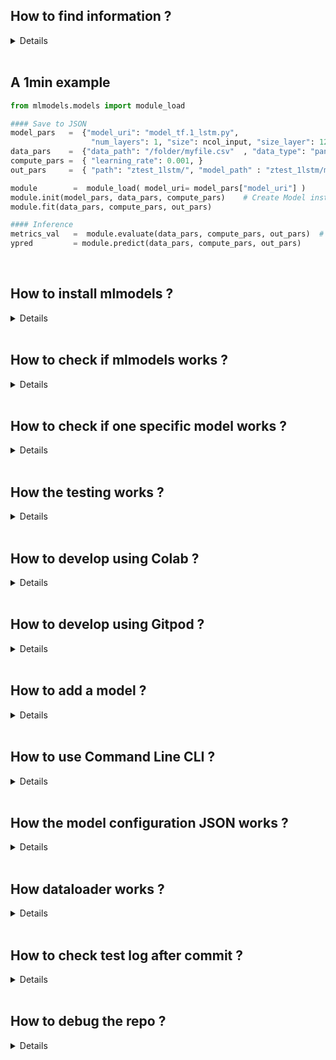 
## How to find information ?
<details>
A lit of Github Issues :
   https://github.com/arita37/mlmodels/issues?q=is%3Aopen+is%3Aissue+label%3Adev-documentation

</details>
<br/>



## A 1min example
```python
from mlmodels.models import module_load

#### Save to JSON
model_pars   =  {"model_uri": "model_tf.1_lstm.py",
                  "num_layers": 1, "size": ncol_input, "size_layer": 128, "output_size": ncol_output, "timestep": 4,   }
data_pars    =  {"data_path": "/folder/myfile.csv"  , "data_type": "pandas" }
compute_pars =  { "learning_rate": 0.001, }
out_pars     =  { "path": "ztest_1lstm/", "model_path" : "ztest_1lstm/model/"}

module        =  module_load( model_uri= model_pars["model_uri"] )                    # Load file definition
module.init(model_pars, data_pars, compute_pars)    # Create Model instance
module.fit(data_pars, compute_pars, out_pars)

#### Inference
metrics_val   =  module.evaluate(data_pars, compute_pars, out_pars)  # Inference
ypred         = module.predict(data_pars, compute_pars, out_pars)       # Predict pipeline
```
<br/>

## How to install mlmodels ?
<details>

There are two types of installations for ```mlmodels```.
The 1st one is using gitpod , other with script

### Install with gitpod
   [ Gitpod install ](https://github.com/arita37/mlmodels/issues/101)

   Benefit of gitpod is you only need to install once and it is available everywhere.
   

### Install with script on Colab
One can also use the [run_install.sh](https://github.com/arita37/mlmodels/blob/dev/install/run_install.sh) and other similar files
for an automatic installation.

</details>
<br/>



## How to check if mlmodels works ?
<details>

Status logs are available here :
   [Test logs](https://github.com/arita37/mlmodels_store/tree/master/log_import)

There are automatic runs to check if current repo is working or not.
You can check the us here :
    [Testing details](https://github.com/arita37/mlmodels/blob/dev/README_testing.md)

 Code source of test :  [Test source](https://github.com/arita37/mlmodels/blob/dev/mlmodels/ztest.py)   

 
After install, Basic testing can be done with command line tool ```ml_test```.
ml_test refers to mlmodels/ztest.py

### test_fast_linux : Basic Import check
```ml_test --do test_fast_linux```

1. [Github Actions](https://github.com/arita37/mlmodels/blob/dev/.github/workflows/test_fast_linux.yml)
2. [RAW LOGS](https://github.com/arita37/mlmodels_store/tree/master/log_import)
3. [CLEAN LOGS](https://github.com/arita37/mlmodels_store/tree/master/error_list/) 

### test_cli : Command Line Testing
```ml_test --do test_cli```

1. [Github Actions](https://github.com/arita37/mlmodels/blob/dev/.github/workflows/test_cli.yml)
2. [RAW LOGS](https://github.com/arita37/mlmodels_store/tree/master/log_test_cli)
3. [CLEAN LOGS](https://github.com/arita37/mlmodels_store/tree/master/error_list/)

### test_dataloader : Test if dataloader works
```ml_test --do test_dataloader```

1. [Github Actions](https://github.com/arita37/mlmodels/blob/dev/.github/workflows/test_dataloader.yml)
2. [RAW LOGS](https://github.com/arita37/mlmodels_store/tree/master/log_dataloader)
3. [CLEAN LOGS](https://github.com/arita37/mlmodels_store/tree/master/error_list/)

### test_jupyter : Test if jupyter notebooks works
```ml_test --do test_jupyter```

1. [Github Actions](https://github.com/arita37/mlmodels/blob/dev/.github/workflows/test_jupyter.yml)
2. [RAW LOGS](https://github.com/arita37/mlmodels_store/tree/master/log_jupyter)
3. [CLEAN LOGS](https://github.com/arita37/mlmodels_store/tree/master/error_list/)

### test_benchmark : benchmark
```ml_test --do test_benchmark```

1. [Github Actions](https://github.com/arita37/mlmodels/blob/dev/.github/workflows/test_benchmark.yml)
2. [RAW LOGS](https://github.com/arita37/mlmodels_store/tree/master/log_benchmark)
3. [CLEAN LOGS](https://github.com/arita37/mlmodels_store/tree/master/error_list/)

### test_pull_request : PR 
```ml_test --do test_jupyter```

1. [Github Actions](https://github.com/arita37/mlmodels/blob/dev/.github/workflows/test_pull_request.yml)
2. [RAW LOGS](https://github.com/arita37/mlmodels_store/tree/master/log_pullrequest)
3. [CLEAN LOGS](https://github.com/arita37/mlmodels_store/tree/master/error_list/)


You can then run basic codes and models to verify correct installation and
work environment. See debugging part.


</details>
<br/>



## How to check if one specific model works ?
<details>

### Run Model
Run/Test newly added model  on 
[Gitpod](https://gitpod.io/) or [Colab](https://colab.research.google.com/).


Example of Gitpod use:
```bash
source activate py36
cd mlmodels
python model_tf/1_lstm.py  
```

### Automatic test runs
There are automatic test runs to check
    [Testing details](https://github.com/arita37/mlmodels/blob/dev/README_testing.md)

</details>
<br/>



## How the testing works ?
<details>
  Testing follows those steps :

  1) Github Actions --> Triggers some test runs in mlmodels/ztest.py 
      [Github Actions](https://github.com/arita37/mlmodels/blob/dev/.github/workflows)

  2) --> Trigger some CLI or code using mlmodels 
  3) --> Test logs is submitted to [mlmodels_store repo](https://github.com/arita37/mlmodels_store/blob/master/log_import/log_import.py)
  4) --> Logs are visible for manual check.
  
  
  
Automatic testing is enabled and results are described here :

   https://github.com/arita37/mlmodels/blob/adata2/README_testing.md


Code for testing all the repo is located here:
   https://github.com/arita37/mlmodels/blob/dev/mlmodels/ztest.py


</details>
<br/>




## How to develop using Colab ?
<details>

https://github.com/arita37/mlmodels/issues/262

</details>
<br/>



## How to develop using Gitpod ?
<details>

https://github.com/arita37/mlmodels/issues/101

</details>
<br/>



## How to add  a model ?
<details>

https://github.com/arita37/mlmodels/blob/adata2/README_addmodel.md

To add new model fork the repo. Inside the mlmodels directory we have multiple
subdirectories named like model_keras, model_sklearn and so on the idea is to use
**model_** before the type of framework you want to use. 

Now once you have decided the 
frame work create appripriately named model file and config file as described in the read me 
doc [README_addmodel.md](docs\README_docs\README_addmodel.md). The same model structure 
and config allows us to do the testing of all the models easily.

</details>
<br/>



## How to use Command Line CLI ?
<details>

https://github.com/arita37/mlmodels/blob/adata2/README_usage_CLI.md

</details>
<br/>



## How the model configuration JSON works ?
<details>

Detailed description of the JSON format is described here :
https://github.com/arita37/mlmodels/blob/dev/docs/DEV_docs/json.md


Sample of model written in JSON is located here : 
https://github.com/arita37/mlmodels/tree/dev/mlmodels/dataset/json


A model computation is describred in 4 parts:

```
myjson.json
{

model_pars
compute_pars
data_pars
out_pars

#### Optional
hypermodel_pars
}
```

**Examples**
```json
    {
        "test": {

              "hypermodel_pars":   {
             "learning_rate": {"type": "log_uniform", "init": 0.01,  "range" : [0.001, 0.1] },
             "num_layers":    {"type": "int", "init": 2,  "range" :[2, 4] },
             "size":    {"type": "int", "init": 6,  "range" :[6, 6] },
             "output_size":    {"type": "int", "init": 6,  "range" : [6, 6] },

             "size_layer":    {"type" : "categorical", "value": [128, 256 ] },
             "timestep":      {"type" : "categorical", "value": [5] },
             "epoch":         {"type" : "categorical", "value": [2] }
           },

            "model_pars": {
                "learning_rate": 0.001,     
                "num_layers": 1,
                "size": 6,
                "size_layer": 128,
                "output_size": 6,
                "timestep": 4,
                "epoch": 2
            },

            "data_pars" :{
              "path"            : 
              "location_type"   :  "local/absolute/web",
              "data_type"   :   "text" / "recommender"  / "timeseries" /"image",
              "data_loader" :  "pandas",
              "data_preprocessor" : "mlmodels.model_keras.prepocess:process",
              "size" : [0,1,2],
              "output_size": [0, 6]              
            },


            "compute_pars": {
                "distributed": "mpi",
                "epoch": 10
            },
            "out_pars": {
                "out_path": "dataset/",
                "data_type": "pandas",
                "size": [0, 0, 6],
                "output_size": [0, 6]
            }
        },
    
        "prod": {
            "model_pars": {},
            "data_pars": {}
        }
    }
```

</details>
<br/>



## How dataloader works ?
<details>

[dataloader.md](https://github.com/arita37/mlmodels/blob/dev/docs/DEV_docs/dataloader.md)

</details>
<br/>






## How to check test log after commit ?
<details>

Once the model is added we can do testing on it with commands like this, where model_framework is a placeholder for your selected framework and model_file.json is the config file for your model.

```
ml_models --do fit     --config_file model_framework/model_file.json --config_mode "test" 
```
Here the fit method is tested, you can check the predict fucntionality of the model like this.
```
ml_models --do predict --config_file model_tf/1_lstm.json --config_mode "test"
```
But this is individual testing that we can do to debug our model when we find an error in automatic the test logs.

We have automated testing in our repo and the results are stored in here https://github.com/arita37/mlmodels_store We havemultiple level logs and they are put under different directories as you can see here, log folders have **logs_** at the start.
![Mlmodels Store](docs/imgs/test_repo.PNG?raw=true "Mlmodels Store")
We can focus on the error_list directory to debug our testing errors. Inside the error_list directory we can find the logs of all test cases in directories named at the time they are created
![Error List](docs/imgs/error_list.PNG?raw=true "Error List")
Inside we can see separate files for each test cases which will have the details of the errors.
![Error Logs](docs/imgs/error_logs.PNG?raw=true "Error logs")
For example we can look at the errors for test cli cases named as list_log_test_cli_20200610.md
![Error](docs/imgs/test_cli_error.PNG?raw=true "Error")
We see multiple erros and we can click on the traceback for error 1 which will take us to the line 421 of the log file.
![Error Line](docs/imgs/error_line.PNG?raw=true "Error Line")
We can see that while running the test case at line 418 caused the error, and we can see the error. 
```
ml_models --do fit  --config_file dataset/json/benchmark_timeseries/gluonts_m4.json --config_mode "deepar" 
```
So we fix the erorr by launch the git pod and test the test case again and see it works correctly after that we can commit teh changes and submit the pull request.

</details>
<br/>

## How to debug the repo ?
<details>
  
To debug the repo, you should first verify correct installation with the following basic commands:

```bash
cd mlmodels
python optim.py
python model_tch/textcnn.py
python model_keras/textcnn.py
```

Another helpful thing to do would be to [search](https://github.com/search?q=pretrained+repo%3Aarita37%2Fmlmodels+path%3A%2Fmlmodels%2F+filename%3Amlmodels+filename%3Autil+filename%3Abenchmark+filename%3Aoptim+language%3APython+language%3APython&type=Code&ref=advsearch&l=Python&l=Python) the repo for relevant debugging information.

Make sure your interface is complete:

models.py 
```
   module_load(model_uri)
   model_create(module)
   fit(model, module, session, data_pars, out_pars   )
   metrics(model, module, session, data_pars, out_pars)
   predict(model, module, session, data_pars, out_pars)
   save(model, path)
   load(model)
```

optim.py
```
   optim(modelname="model_tf.1_lstm.py",  model_pars= {}, data_pars = {}, compute_pars={"method": "normal/prune"}
       , save_folder="/mymodel/", log_folder="", ntrials=2) 

   optim_optuna(modelname="model_tf.1_lstm.py", model_pars= {}, data_pars = {}, compute_pars={"method" : "normal/prune"},
                save_folder="/mymodel/", log_folder="", ntrials=2) 
```

Associated json files must be perfectly made for your specific model. Check that all parameters
are present.


If nothing works then make sure you have followed all the right steps from this HowTo markdown file.
Particularly, don't forget to create your test json file. If the issue persists then submit an issue, 
all developpers are very active a,d will get back to you quickly.



### Manual installation
The manual installation is dependant on [install/requirements.txt](https://github.com/arita37/mlmodels/blob/dev/install/requirements.txt)
and other similar text files.

Preview:
```bash
pandas<1.0
scipy>=1.3.0
scikit-learn==0.21.2
numexpr>=2.6.8
```


```bash
Linux/MacOS
pip install numpy<=1.17.0
pip install -e .  -r install/requirements.txt
pip install   -r install/requirements_fake.txt

Windows (use WSL + Linux)
pip install numpy<=1.17.0
pip install torch==1..1 -f https://download.pytorch.org/whl/torch_stable.html
pip install -e .  -r requirements_wi.txt
pip install   -r install/requirements_fake.txt
```




</details>
<br/>








